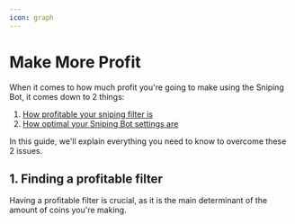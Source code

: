 ```yaml
---
icon: graph
---
```


# Make More Profit

When it comes to how much profit you're going to make using the Sniping Bot, it comes down to 2 things:

1. [How profitable your sniping filter is](#finding-a-profitable-filter)
1. [How optimal your Sniping Bot settings are]()

In this guide, we'll explain everything you need to know to overcome these 2 issues.

## 1. Finding a profitable filter

Having a profitable filter is crucial, as it is the main determinant of the amount of coins you're making. 
